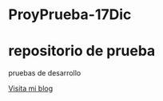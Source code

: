 # ProyPrueba-17Dic
# repositorio de prueba
pruebas de desarrollo

[Visita mi blog](https://miyagisensei.com)
